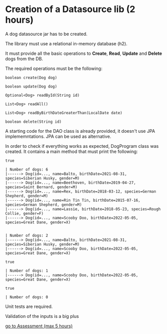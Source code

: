 # Creation of a Datasource lib (2 hours)

A dog datasource jar has to be created.

The library must use a relational in-memory database (h2).

It must provide all the basic operations to **Create**, **Read**, **Update** and **Delete** dogs from the DB.

The required operations must be the following:

```
boolean create(Dog dog)

boolean update(Dog dog)

Optional<Dog> readById(String id)

List<Dog> readAll()

List<Dog> readByBirthDateGreaterThan(LocalDate date)

boolean delete(String id)
```
A starting code for the DAO class is already provided, it doesn't use JPA implememntations. JPA can be used as alternative.

In order to check if everything works as expected, DogProgram class was created. It contains a main method that must print the following:

```
true

| Number of dogs: 6
|------> Dog(id=..., name=Balto, birthDate=2021-08-31, species=Siberian Husky, gender=M)
|------> Dog(id=..., name=Beethoven, birthDate=2019-04-27, species=Saint Bernard, gender=M)
|------> Dog(id=..., name=Rex, birthDate=2018-03-12, species=German Shepherd, gender=M)
|------> Dog(id=..., name=Rin Tin Tin, birthDate=2015-07-16, species=German Shepherd, gender=M)
|------> Dog(id=..., name=Lassie, birthDate=2018-05-23, species=Rough Collie, gender=F)
|------> Dog(id=..., name=Scooby Doo, birthDate=2022-05-05, species=Great Dane, gender=X)


| Number of dogs: 2
|------> Dog(id=..., name=Balto, birthDate=2021-08-31, species=Siberian Husky, gender=M)
|------> Dog(id=..., name=Scooby Doo, birthDate=2022-05-05, species=Great Dane, gender=X)

true

| Number of dogs: 1
|------> Dog(id=..., name=Scooby Doo, birthDate=2022-05-05, species=Great Dane, gender=X)

true

| Number of dogs: 0

```

Unit tests are required.

Validation of the inputs is a big plus

[go to Assessment (max 5 hours)](../README.md)